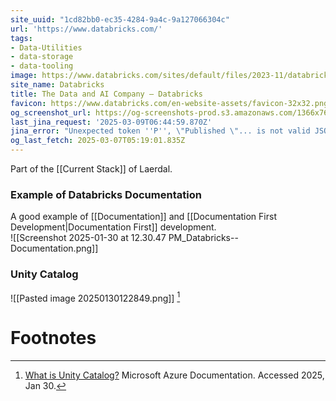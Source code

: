 ```yaml
---
site_uuid: "1cd82bb0-ec35-4284-9a4c-9a127066304c"
url: 'https://www.databricks.com/'
tags:
- Data-Utilities
- data-storage
- data-tooling
image: https://www.databricks.com/sites/default/files/2023-11/databricks-og-universal.png
site_name: Databricks
title: The Data and AI Company — Databricks
favicon: https://www.databricks.com/en-website-assets/favicon-32x32.png?v=c9b9916c3b27dc51866c46b79a6e9b88
og_screenshot_url: https://og-screenshots-prod.s3.amazonaws.com/1366x768/80/false/42aaa147ffc4a84ee2f837ee8c5005842c36c79fea79f9e5644cd8c215635c40.jpeg
last_jina_request: '2025-03-09T06:44:59.870Z'
jina_error: "Unexpected token ''P'', \"Published \"... is not valid JSON"
og_last_fetch: 2025-03-07T05:19:01.835Z
---
```

Part of the [[Current Stack]] of Laerdal. 

### Example of Databricks Documentation
A good example of [[Documentation]] and [[Documentation First Development|Documentation First]] development.  
![[Screenshot 2025-01-30 at 12.30.47 PM_Databricks--Documentation.png]]

### Unity Catalog

![[Pasted image 20250130122849.png]] [^1]

# Footnotes
[^1]: [What is Unity Catalog?](https://learn.microsoft.com/en-us/azure/databricks/data-governance/unity-catalog/) Microsoft Azure Documentation.  Accessed 2025, Jan 30.  
